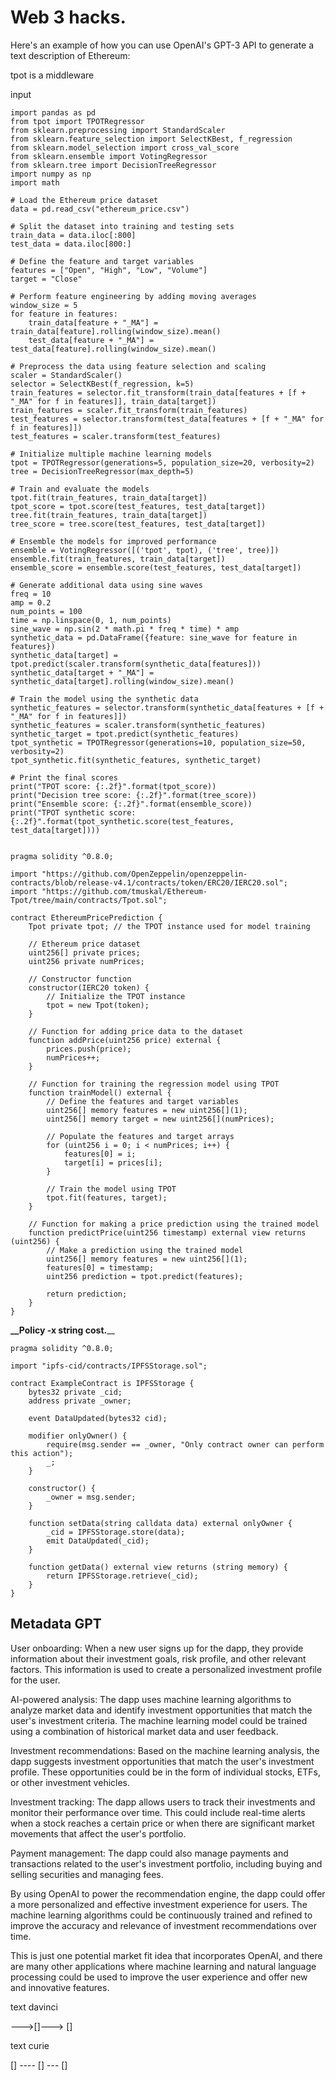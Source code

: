 # Web 3 hacks.

Here's an example of how you can use OpenAI's GPT-3 API to generate a text description of Ethereum:

tpot is a middleware 

input

``` 
import pandas as pd
from tpot import TPOTRegressor
from sklearn.preprocessing import StandardScaler
from sklearn.feature_selection import SelectKBest, f_regression
from sklearn.model_selection import cross_val_score
from sklearn.ensemble import VotingRegressor
from sklearn.tree import DecisionTreeRegressor
import numpy as np
import math

# Load the Ethereum price dataset
data = pd.read_csv("ethereum_price.csv")

# Split the dataset into training and testing sets
train_data = data.iloc[:800]
test_data = data.iloc[800:]

# Define the feature and target variables
features = ["Open", "High", "Low", "Volume"]
target = "Close"

# Perform feature engineering by adding moving averages
window_size = 5
for feature in features:
    train_data[feature + "_MA"] = train_data[feature].rolling(window_size).mean()
    test_data[feature + "_MA"] = test_data[feature].rolling(window_size).mean()

# Preprocess the data using feature selection and scaling
scaler = StandardScaler()
selector = SelectKBest(f_regression, k=5)
train_features = selector.fit_transform(train_data[features + [f + "_MA" for f in features]], train_data[target])
train_features = scaler.fit_transform(train_features)
test_features = selector.transform(test_data[features + [f + "_MA" for f in features]])
test_features = scaler.transform(test_features)

# Initialize multiple machine learning models
tpot = TPOTRegressor(generations=5, population_size=20, verbosity=2)
tree = DecisionTreeRegressor(max_depth=5)

# Train and evaluate the models
tpot.fit(train_features, train_data[target])
tpot_score = tpot.score(test_features, test_data[target])
tree.fit(train_features, train_data[target])
tree_score = tree.score(test_features, test_data[target])

# Ensemble the models for improved performance
ensemble = VotingRegressor([('tpot', tpot), ('tree', tree)])
ensemble.fit(train_features, train_data[target])
ensemble_score = ensemble.score(test_features, test_data[target])

# Generate additional data using sine waves
freq = 10
amp = 0.2
num_points = 100
time = np.linspace(0, 1, num_points)
sine_wave = np.sin(2 * math.pi * freq * time) * amp
synthetic_data = pd.DataFrame({feature: sine_wave for feature in features})
synthetic_data[target] = tpot.predict(scaler.transform(synthetic_data[features]))
synthetic_data[target + "_MA"] = synthetic_data[target].rolling(window_size).mean()

# Train the model using the synthetic data
synthetic_features = selector.transform(synthetic_data[features + [f + "_MA" for f in features]])
synthetic_features = scaler.transform(synthetic_features)
synthetic_target = tpot.predict(synthetic_features)
tpot_synthetic = TPOTRegressor(generations=10, population_size=50, verbosity=2)
tpot_synthetic.fit(synthetic_features, synthetic_target)

# Print the final scores
print("TPOT score: {:.2f}".format(tpot_score))
print("Decision tree score: {:.2f}".format(tree_score))
print("Ensemble score: {:.2f}".format(ensemble_score))
print("TPOT synthetic score: {:.2f}".format(tpot_synthetic.score(test_features, test_data[target])))


```
``` 
pragma solidity ^0.8.0;

import "https://github.com/OpenZeppelin/openzeppelin-contracts/blob/release-v4.1/contracts/token/ERC20/IERC20.sol";
import "https://github.com/tmuskal/Ethereum-Tpot/tree/main/contracts/Tpot.sol";

contract EthereumPricePrediction {
    Tpot private tpot; // the TPOT instance used for model training

    // Ethereum price dataset
    uint256[] private prices;
    uint256 private numPrices;

    // Constructor function
    constructor(IERC20 token) {
        // Initialize the TPOT instance
        tpot = new Tpot(token);
    }

    // Function for adding price data to the dataset
    function addPrice(uint256 price) external {
        prices.push(price);
        numPrices++;
    }

    // Function for training the regression model using TPOT
    function trainModel() external {
        // Define the features and target variables
        uint256[] memory features = new uint256[](1);
        uint256[] memory target = new uint256[](numPrices);

        // Populate the features and target arrays
        for (uint256 i = 0; i < numPrices; i++) {
            features[0] = i;
            target[i] = prices[i];
        }

        // Train the model using TPOT
        tpot.fit(features, target);
    }

    // Function for making a price prediction using the trained model
    function predictPrice(uint256 timestamp) external view returns (uint256) {
        // Make a prediction using the trained model
        uint256[] memory features = new uint256[](1);
        features[0] = timestamp;
        uint256 prediction = tpot.predict(features);

        return prediction;
    }
}
```

**__Policy -x string cost.**__

``` 
pragma solidity ^0.8.0;

import "ipfs-cid/contracts/IPFSStorage.sol";

contract ExampleContract is IPFSStorage {
    bytes32 private _cid;
    address private _owner;

    event DataUpdated(bytes32 cid);

    modifier onlyOwner() {
        require(msg.sender == _owner, "Only contract owner can perform this action");
        _;
    }

    constructor() {
        _owner = msg.sender;
    }

    function setData(string calldata data) external onlyOwner {
        _cid = IPFSStorage.store(data);
        emit DataUpdated(_cid);
    }

    function getData() external view returns (string memory) {
        return IPFSStorage.retrieve(_cid);
    }
}

```

## Metadata GPT


User onboarding: When a new user signs up for the dapp, they provide information about their investment goals, risk profile, and other relevant factors. This information is used to create a personalized investment profile for the user.

AI-powered analysis: The dapp uses machine learning algorithms to analyze market data and identify investment opportunities that match the user's investment criteria. The machine learning model could be trained using a combination of historical market data and user feedback.

Investment recommendations: Based on the machine learning analysis, the dapp suggests investment opportunities that match the user's investment profile. These opportunities could be in the form of individual stocks, ETFs, or other investment vehicles.

Investment tracking: The dapp allows users to track their investments and monitor their performance over time. This could include real-time alerts when a stock reaches a certain price or when there are significant market movements that affect the user's portfolio.

Payment management: The dapp could also manage payments and transactions related to the user's investment portfolio, including buying and selling securities and managing fees.

By using OpenAI to power the recommendation engine, the dapp could offer a more personalized and effective investment experience for users. The machine learning algorithms could be continuously trained and refined to improve the accuracy and relevance of investment recommendations over time.

This is just one potential market fit idea that incorporates OpenAI, and there are many other applications where machine learning and natural language processing could be used to improve the user experience and offer new and innovative features.






text davinci


--->[]---> []



text curie 


[] ---- [] --- []
